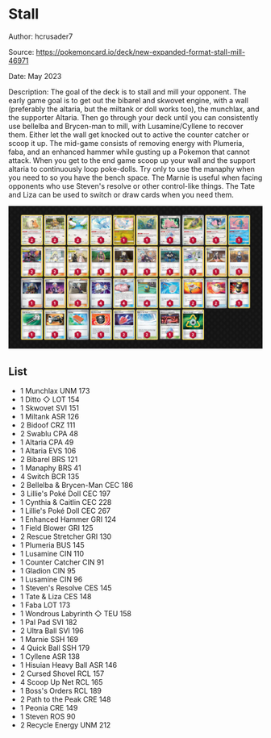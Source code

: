 # Stall

Author: hcrusader7

Source: <https://pokemoncard.io/deck/new-expanded-format-stall-mill-46971>

Date: May 2023

Description: The goal of the deck is to stall and mill your opponent. The early game goal is to get out the bibarel and skwovet engine, with a wall (preferably the altaria, but the miltank or doll works too), the munchlax, and the supporter Altaria. Then go through your deck until you can consistently use bellelba and Brycen-man to mill, with Lusamine/Cyllene to recover them. Either let the wall get knocked out to active the counter catcher or scoop it up. The mid-game consists of removing energy with Plumeria, faba, and an enhanced hammer while gusting up a Pokemon that cannot attack. When you get to the end game scoop up your wall and the support altaria to continuously loop poke-dolls. Try only to use the manaphy when you need to so you have the bench space. The Marnie is useful when facing opponents who use Steven's resolve or other control-like things. The Tate and Liza can be used to switch or draw cards when you need them.

![decklist](../images/../../images/SVI/Stall/1-%20Stall.png)

## List

* 1 Munchlax UNM 173
* 1 Ditto ◇ LOT 154
* 1 Skwovet SVI 151
* 1 Miltank ASR 126
* 2 Bidoof CRZ 111
* 2 Swablu CPA 48
* 1 Altaria CPA 49
* 1 Altaria EVS 106
* 2 Bibarel BRS 121
* 1 Manaphy BRS 41
* 4 Switch BCR 135
* 2 Bellelba & Brycen-Man CEC 186
* 3 Lillie's Poké Doll CEC 197
* 1 Cynthia & Caitlin CEC 228
* 1 Lillie's Poké Doll CEC 267
* 1 Enhanced Hammer GRI 124
* 1 Field Blower GRI 125
* 2 Rescue Stretcher GRI 130
* 1 Plumeria BUS 145
* 1 Lusamine CIN 110
* 1 Counter Catcher CIN 91
* 1 Gladion CIN 95
* 1 Lusamine CIN 96
* 1 Steven's Resolve CES 145
* 1 Tate & Liza CES 148
* 1 Faba LOT 173
* 1 Wondrous Labyrinth ◇ TEU 158
* 1 Pal Pad SVI 182
* 2 Ultra Ball SVI 196
* 1 Marnie SSH 169
* 4 Quick Ball SSH 179
* 1 Cyllene ASR 138
* 1 Hisuian Heavy Ball ASR 146
* 2 Cursed Shovel RCL 157
* 4 Scoop Up Net RCL 165
* 1 Boss's Orders RCL 189
* 2 Path to the Peak CRE 148
* 1 Peonia CRE 149
* 1 Steven ROS 90
* 2 Recycle Energy UNM 212
